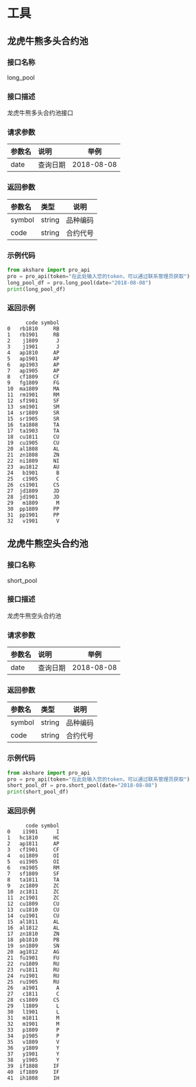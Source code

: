 # 工具

## 龙虎牛熊多头合约池

### 接口名称

long_pool

### 接口描述

龙虎牛熊多头合约池接口

### 请求参数

|参数名|说明|举例|
|:-----  |:-----|-----                           |
|date |查询日期   |2018-08-08|

### 返回参数

|参数名|类型|说明|
|:-----  |:-----|-----                           |
|symbol |string   |品种编码  |
|code |string   |合约代号  |

### 示例代码

```python
from akshare import pro_api
pro = pro_api(token="在此处输入您的token，可以通过联系管理员获取")
long_pool_df = pro.long_pool(date="2018-08-08")
print(long_pool_df)
```

### 返回示例

```
      code symbol
0   rb1810     RB
1   rb1901     RB
2    j1809      J
3    j1901      J
4   ap1810     AP
5   ap1901     AP
6   ap1903     AP
7   ap1905     AP
8   cf1809     CF
9   fg1809     FG
10  ma1809     MA
11  rm1901     RM
12  sf1901     SF
13  sm1901     SM
14  sr1809     SR
15  sr1905     SR
16  ta1808     TA
17  ta1903     TA
18  cu1811     CU
19  cu1905     CU
20  al1808     AL
21  zn1808     ZN
22  ni1809     NI
23  au1812     AU
24   b1901      B
25   c1905      C
26  cs1901     CS
27  jd1809     JD
28  jd1901     JD
29   m1809      M
30  pp1809     PP
31  pp1901     PP
32   v1901      V
```

## 龙虎牛熊空头合约池

### 接口名称

short_pool

### 接口描述

龙虎牛熊空头合约池

### 请求参数

|参数名|说明|举例|
|:-----  |:-----|-----                           |
|date |查询日期   |2018-08-08|

### 返回参数

|参数名|类型|说明|
|:-----  |:-----|-----                           |
|symbol |string   |品种编码  |
|code |string   |合约代号  |

### 示例代码

```python
from akshare import pro_api
pro = pro_api(token="在此处输入您的token，可以通过联系管理员获取")
short_pool_df = pro.short_pool(date="2018-08-08")
print(short_pool_df)
```

### 返回示例

```
      code symbol
0    i1901      I
1   hc1810     HC
2   ap1811     AP
3   cf1901     CF
4   oi1809     OI
5   oi1905     OI
6   rm1905     RM
7   sf1809     SF
8   ta1811     TA
9   zc1809     ZC
10  zc1811     ZC
11  zc1901     ZC
12  cu1809     CU
13  cu1810     CU
14  cu1901     CU
15  al1811     AL
16  al1812     AL
17  zn1810     ZN
18  pb1810     PB
19  sn1809     SN
20  ag1812     AG
21  fu1901     FU
22  ru1809     RU
23  ru1811     RU
24  ru1901     RU
25  ru1905     RU
26   a1901      A
27   c1811      C
28  cs1809     CS
29   l1809      L
30   l1901      L
31   m1811      M
32   m1901      M
33   p1809      P
34   p1905      P
35   v1809      V
36   y1809      Y
37   y1901      Y
38   y1905      Y
39  if1808     IF
40  if1809     IF
41  ih1808     IH
```
